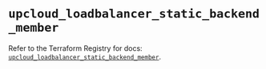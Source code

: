 # `upcloud_loadbalancer_static_backend_member`

Refer to the Terraform Registry for docs: [`upcloud_loadbalancer_static_backend_member`](https://registry.terraform.io/providers/upcloudltd/upcloud/5.18.0/docs/resources/loadbalancer_static_backend_member).
